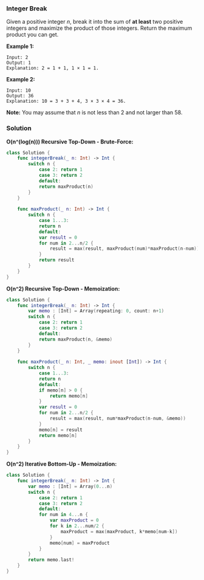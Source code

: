 
### Integer Break

Given a positive integer *n*, break it into the sum of __at least__ two positive integers and maximize the product of those integers. Return the maximum product you can get.

__Example 1:__
```
Input: 2
Output: 1
Explanation: 2 = 1 + 1, 1 × 1 = 1.
```
__Example 2:__
```
Input: 10
Output: 36
Explanation: 10 = 3 + 3 + 4, 3 × 3 × 4 = 36.
```

__Note:__ You may assume that *n* is not less than 2 and not larger than 58.

### Solution
__O(n^(log(n))) Recursive Top-Down - Brute-Force:__
```Swift
class Solution {
    func integerBreak(_ n: Int) -> Int {
        switch n {
            case 2: return 1
            case 3: return 2
            default:
            return maxProduct(n)
        }
    }
    
    func maxProduct(_ n: Int) -> Int {
        switch n {
            case 1...3:
            return n
            default:
            var result = 0
            for num in 2...n/2 {
                result = max(result, maxProduct(num)*maxProduct(n-num))
            }
            return result
        }
    }
}
```
__O(n^2) Recursive Top-Down - Memoization:__
```Swift
class Solution {
    func integerBreak(_ n: Int) -> Int {
        var memo : [Int] = Array(repeating: 0, count: n+1)
        switch n {
            case 2: return 1
            case 3: return 2
            default:
            return maxProduct(n, &memo)
        }
    }
    
    func maxProduct(_ n: Int, _ memo: inout [Int]) -> Int {
        switch n {
            case 1...3:
            return n
            default:
            if memo[n] > 0 {
                return memo[n]
            }
            var result = 0
            for num in 2...n/2 {
                result = max(result, num*maxProduct(n-num, &memo))
            }
            memo[n] = result
            return memo[n]
        }
    }
}
```
__O(n^2) Iterative Bottom-Up - Memoization:__
```Swift
class Solution {
    func integerBreak(_ n: Int) -> Int {
        var memo : [Int] = Array(0...n)
        switch n {
            case 2: return 1
            case 3: return 2
            default:
            for num in 4...n {
                var maxProduct = 0
                for k in 2...num/2 {
                    maxProduct = max(maxProduct, k*memo[num-k])
                }
                memo[num] = maxProduct
            }
        }
        return memo.last!
    }
}
```